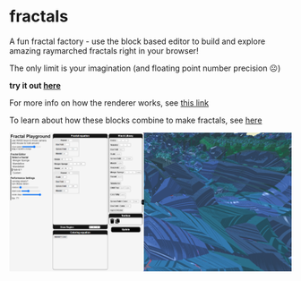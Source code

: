 # fractals
A fun fractal factory - use the block based editor to build and explore amazing raymarched fractals right in your browser!

The only limit is your imagination (and floating point number precision ☹️)

**try it out [here](https://aidanblumlevine.github.io/fractals/)**

For more info on how the renderer works, see [this link](https://michaelwalczyk.com/blog-ray-marching.html)

To learn about how these blocks combine to make fractals, see [here](https://iquilezles.org/articles/menger/)

![preview image](https://github.com/AidanBlumLevine/fractals/blob/main/preview.png)

